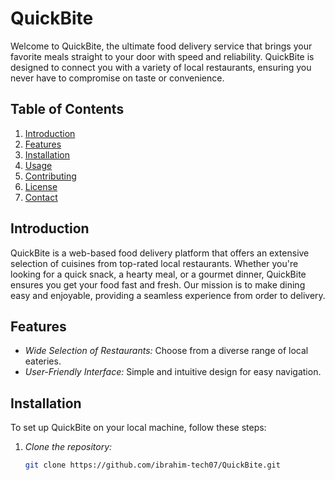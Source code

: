 # QuickBite

Welcome to QuickBite, the ultimate food delivery service that brings your favorite meals straight to your door with speed and reliability. QuickBite is designed to connect you with a variety of local restaurants, ensuring you never have to compromise on taste or convenience.

## Table of Contents

1. [Introduction](#introduction)
2. [Features](#features)
3. [Installation](#installation)
4. [Usage](#usage)
5. [Contributing](#contributing)
6. [License](#license)
7. [Contact](#contact)

## Introduction

QuickBite is a web-based food delivery platform that offers an extensive selection of cuisines from top-rated local restaurants. Whether you're looking for a quick snack, a hearty meal, or a gourmet dinner, QuickBite ensures you get your food fast and fresh. Our mission is to make dining easy and enjoyable, providing a seamless experience from order to delivery.

## Features

- *Wide Selection of Restaurants:* Choose from a diverse range of local eateries.
- *User-Friendly Interface:* Simple and intuitive design for easy navigation.


## Installation

To set up QuickBite on your local machine, follow these steps:

1. *Clone the repository:*

   ```bash
   git clone https://github.com/ibrahim-tech07/QuickBite.git
